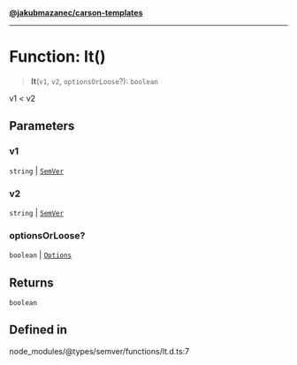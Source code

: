 [**@jakubmazanec/carson-templates**](../../../README.md)

---

# Function: lt()

> **lt**(`v1`, `v2`, `optionsOrLoose`?): `boolean`

v1 < v2

## Parameters

### v1

`string` | [`SemVer`](../classes/SemVer.md)

### v2

`string` | [`SemVer`](../classes/SemVer.md)

### optionsOrLoose?

`boolean` | [`Options`](../interfaces/Options.md)

## Returns

`boolean`

## Defined in

node_modules/@types/semver/functions/lt.d.ts:7

